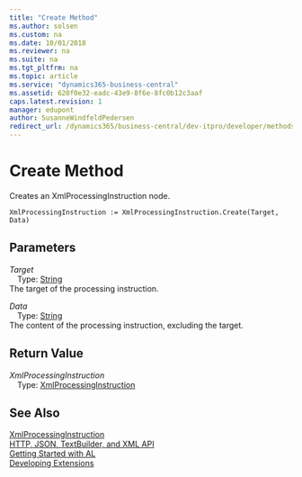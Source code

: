 ```yaml
---
title: "Create Method"
ms.author: solsen
ms.custom: na
ms.date: 10/01/2018
ms.reviewer: na
ms.suite: na
ms.tgt_pltfrm: na
ms.topic: article
ms.service: "dynamics365-business-central"
ms.assetid: 620f0e32-eadc-43e9-8f6e-8fc0b12c3aaf
caps.latest.revision: 1
manager: edupont
author: SusanneWindfeldPedersen
redirect_url: /dynamics365/business-central/dev-itpro/developer/methods-auto/library
---
```


 

# Create Method
Creates an XmlProcessingInstruction node.  
```  
XmlProcessingInstruction := XmlProcessingInstruction.Create(Target, Data)  
```  
## Parameters
*Target*    
&emsp;Type: [String](../datatypes/devenv-text-data-type.md)  
The target of the processing instruction.  
  
*Data*    
&emsp;Type: [String](../datatypes/devenv-text-data-type.md)  
The content of the processing instruction, excluding the target.  
  
## Return Value
*XmlProcessingInstruction*  
&emsp;Type: [XmlProcessingInstruction](xmlprocessinginstruction-class.md)  
  
## See Also
[XmlProcessingInstruction](xmlprocessinginstruction-class.md)  
[HTTP, JSON, TextBuilder, and XML API](../devenv-restapi-overview.md)  
[Getting Started with AL](../devenv-get-started.md)  
[Developing Extensions](../devenv-dev-overview.md)  
